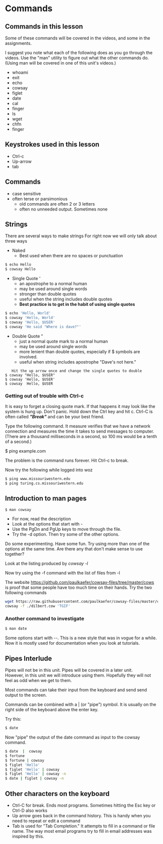 # Commands
## Commands in this lesson

Some of these commands will be covered in the videos, and some in the assignments.

I suggest you note what each of the following does as you go through the videos.  Use the "man" utility to figure out what the other commands do.  (Using man will be covered in one of this unit's videos.)

* whoami
* exit
* echo
* cowsay
* figlet
* date
* cal
* finger
* ls
* wget
* chfn
* finger
  
## Keystrokes used in this lesson
  
* Ctrl-c
* Up-arrow
* tab
  
## Commands

* case sensitive
* often terse or parsimonious
  * old commands are often 2 or 3 letters
  * often no unneeded output.  Sometimes none
  
## Strings

  There are several ways to make strings  For right now we will only talk about three ways

* Naked
  * Best used when there are no spaces or punctuation
  
```bash
$ echo Hello
$ cowsay Hello
```

* Single Quote '
  * an apostrophe to a normal human
  * may be used around single words
  * stronger than double quotes
  * useful when the string includes double quotes
  * **Best practice is to get in the habit of using single quotes**

```bash
$ echo 'Hello, World'
$ cowsay 'Hello, World'
$ cowsay 'Hello, $USER'
$ cowsay 'He said "Where is dave?"'
```

* Double Quote "
  * just a normal quote mark to a normal human
  * may be used around single words
  * more lenient than double quotes, especially if $ symbols are involved.
  * useful when string includes apostrophe "Dave's not here."
  
```text
   Hit the up arrow once and change the single quotes to double
$ cowsay "Hello, $USER"
$ cowsay 'Hello, $USER'
$ cowsay  Hello, $USER
```

### Getting out of trouble with Ctrl-c

It is easy to forget a closing quote mark.  If that happens it may look like the
 system is hung up.  Don't panic.  Hold down the Ctrl key and hit c.  Ctrl-C is
 often called ***"Break"*** and can be your best friend.

Type the following command.  It measure verifies that we have a network connection
 and measures the time it takes to send messages to computer.  
(There are a thousand milliseconds in a second, so 100 ms would be a tenth of a second.)

$ ping example.com

The problem is the command runs forever.  Hit Ctrl-c to break.

Now try the following while logged into woz

```bash
$ ping www.missouriwestern.edu
$ ping turing.cs.missouriwestern.edu
```

## Introduction to man pages

```bash
$ man cowsay
```

* For now, read the description
* Look at the options that start with -
* Use the PgDn and PgUp keys to move through the file.
* Try the -d option.  Then try some of the other options.

Do some experimenting.  Have some fun.  Try using more than one of the options at the same time.  Are there any that don't make sense to use together?

Look at the listing produced by *cowsay -l*

Now try using the -f command with the list of files from -l

The website https://github.com/paulkaefer/cowsay-files/tree/master/cows is proof that some people have too much time on their hands.  Try the two following commands

```bash
wget https://raw.githubusercontent.com/paulkaefer/cowsay-files/master/cows/dilbert.cow
cowsay -f ./dilbert.cow 'TGIF'
```

### Another command to investigate

```bash
$ man date
```

Some options start with --.  This is a new style that was in vogue for a while.  Now it is mostly used for documentation when you look at tutorials.

## Pipes Interlude

Pipes will not be in this unit.  Pipes will be covered in a later unit.  
However, in this unit we will introduce using them.  Hopefully they will
not feel as odd when we get to them.

Most commands can take their input from the keyboard and send send output to the screen.

Commands can be combined with a | (or "pipe") symbol.  It is usually on the
right side of the keyboard above the enter key.

Try this:

``` bash
$ date
```

Now "pipe" the output of the date command as input to the cowsay command.

```bash
$ date  |  cowsay
$ fortune
$ fortune | cowsay
$ figlet 'Hello'
$ figlet 'Hello' | cowsay
$ figlet 'Hello' | cowsay -n
$ date | figlet | cowsay -n
```

## Other characters on the keyboard

* Ctrl-C for break.  Ends most programs.  Sometimes hitting the Esc key or Ctrl-D also works
* Up arrow goes back in the command history.  This is handy when you need to repeat or edit a command
* Tab is used for "Tab Completion."  It attempts to fill in a command or file name.  The way most email programs try to fill in email addresses was inspired by this.
